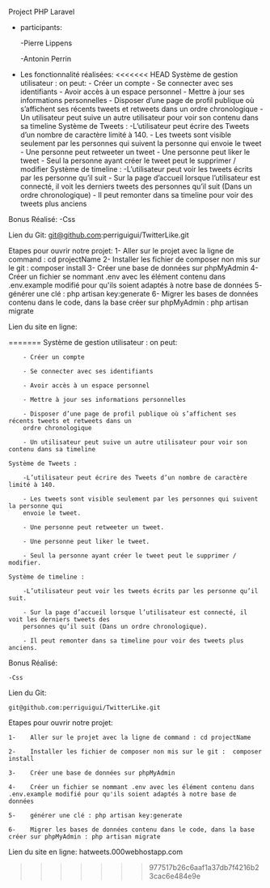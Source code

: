 Project PHP Laravel

 - participants:

    -Pierre Lippens

    -Antonin Perrin


- Les fonctionnalité réalisées:
<<<<<<< HEAD
	Système de gestion utilisateur : on peut:
		- Créer un compte
		- Se connecter avec ses identifiants
		- Avoir accès à un espace personnel
		- Mettre à jour ses informations personnelles
		- Disposer d’une page de profil publique où s’affichent ses récents tweets et retweets dans un
		ordre chronologique
		- Un utilisateur peut suive un autre utilisateur pour voir son contenu dans sa timeline
	Système de Tweets : 
		-L’utilisateur peut écrire des Tweets d’un nombre de caractère limité à 140.
		- Les tweets sont visible seulement par les personnes qui suivent la personne qui
		envoie le tweet
		- Une personne peut retweeter un tweet
		- Une personne peut liker le tweet
		- Seul la personne ayant créer le tweet peut le supprimer / modifier
	Système de timeline : 
		-L’utilisateur peut voir les tweets écrits par les personne qu’il suit
		- Sur la page d’accueil lorsque l’utilisateur est connecté, il voit les derniers tweets des
		personnes qu’il suit (Dans un ordre chronologique)
		- Il peut remonter dans sa timeline pour voir des tweets plus anciens 
		
Bonus Réalisé:
	-Css

Lien du Git:
	git@github.com:perriguigui/TwitterLike.git

Etapes pour ouvrir notre projet:
	1-	Aller sur le projet avec la ligne de command : cd projectName
	2-	Installer les fichier de composer non mis sur le git :  composer install
	3-	Créer une base de données sur phpMyAdmin
	4-	Créer un fichier se nommant .env avec les élément contenu dans .env.example modifié pour qu'ils soient adaptés à notre base de données
	5-	générer une clé : php artisan key:generate
	6-	Migrer les bases de données contenu dans le code, dans la base créer sur phpMyAdmin : php artisan migrate
	
Lien du site en ligne:
	
=======
    Système de gestion utilisateur :
        on peut:
        
        - Créer un compte
        
        - Se connecter avec ses identifiants
        
        - Avoir accès à un espace personnel
        
        - Mettre à jour ses informations personnelles
        
        - Disposer d’une page de profil publique où s’affichent ses récents tweets et retweets dans un
        ordre chronologique
        
        - Un utilisateur peut suive un autre utilisateur pour voir son contenu dans sa timeline
        
    Système de Tweets : 
    
        -L’utilisateur peut écrire des Tweets d’un nombre de caractère limité à 140.
        
        - Les tweets sont visible seulement par les personnes qui suivent la personne qui
        envoie le tweet.
        
        - Une personne peut retweeter un tweet.
        
        - Une personne peut liker le tweet.
        
        - Seul la personne ayant créer le tweet peut le supprimer / modifier.
        
    Système de timeline : 
    
        -L’utilisateur peut voir les tweets écrits par les personne qu’il suit.
        
        - Sur la page d’accueil lorsque l’utilisateur est connecté, il voit les derniers tweets des
        personnes qu’il suit (Dans un ordre chronologique).
        
        - Il peut remonter dans sa timeline pour voir des tweets plus anciens.
        

Bonus Réalisé:

    -Css


Lien du Git:

    git@github.com:perriguigui/TwitterLike.git

Etapes pour ouvrir notre projet:

    1-    Aller sur le projet avec la ligne de command : cd projectName
    
    2-    Installer les fichier de composer non mis sur le git :  composer install
    
    3-    Créer une base de données sur phpMyAdmin
    
    4-    Créer un fichier se nommant .env avec les élément contenu dans .env.example modifié pour qu'ils soient adaptés à notre base de données
    
    5-    générer une clé : php artisan key:generate
    
    6-    Migrer les bases de données contenu dans le code, dans la base créer sur phpMyAdmin : php artisan migrate
    

Lien du site en ligne:
    hatweets.000webhostapp.com
>>>>>>> 977517b26c6aaf1a37db7f4216b23cac6e484e9e
